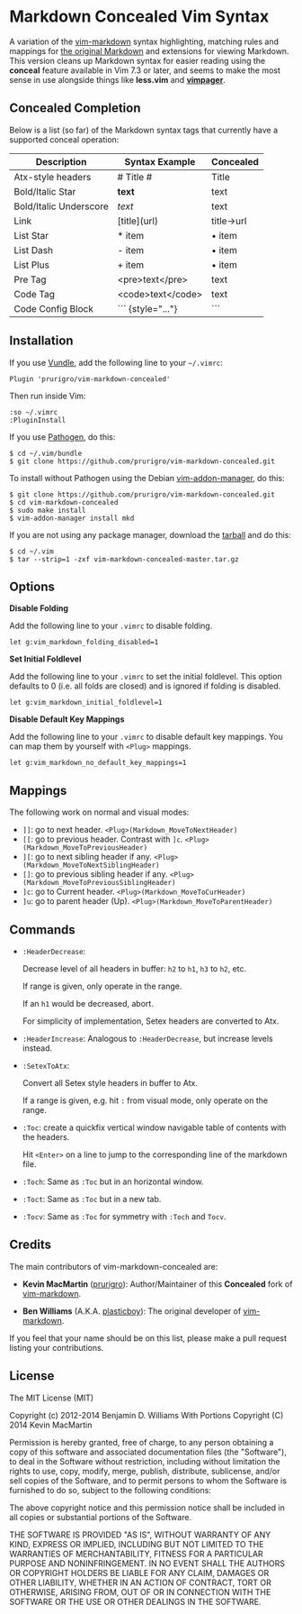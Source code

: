 # Markdown Concealed Vim Syntax #

A variation of the [vim-markdown](https://github.com/prurigro/vim-markdown-concealed) syntax highlighting, matching rules and mappings for [the original Markdown](http://daringfireball.net/projects/markdown/) and extensions for viewing Markdown. This version cleans up Markdown syntax for easier reading using the **conceal** feature available in Vim 7.3 or later, and seems to make the most sense in use alongside things like **less.vim** and **[vimpager](https://github.com/rkitover/vimpager)**.

## Concealed Completion ##

Below is a list (so far) of the Markdown syntax tags that currently have a supported conceal operation:

| Description            | Syntax Example        | Concealed |
|------------------------|-----------------------|-----------|
| Atx-style headers      | # Title #             | Title     |
| Bold/Italic Star       | **text**              | text      |
| Bold/Italic Underscore | _text_                | text      |
| Link                   | \[title\](url)        | title→url |
| List Star              | * item                | • item    |
| List Dash              | - item                | • item    |
| List Plus              | + item                | • item    |
| Pre Tag                | \<pre\>text\</pre\>   | text      |
| Code Tag               | \<code\>text\</code\> | text      |
| Code Config Block      | \`\`\` {style="..."}  | \`\`\`    |

## Installation ##

If you use [Vundle](https://github.com/gmarik/vundle), add the following line to your `~/.vimrc`:

    Plugin 'prurigro/vim-markdown-concealed'

Then run inside Vim:

    :so ~/.vimrc
    :PluginInstall

If you use [Pathogen](https://github.com/tpope/vim-pathogen), do this:

    $ cd ~/.vim/bundle
    $ git clone https://github.com/prurigro/vim-markdown-concealed.git

To install without Pathogen using the Debian [vim-addon-manager](http://packages.qa.debian.org/v/vim-addon-manager.html), do this:

    $ git clone https://github.com/prurigro/vim-markdown-concealed.git
    $ cd vim-markdown-concealed
    $ sudo make install
    $ vim-addon-manager install mkd

If you are not using any package manager, download the [tarball](https://github.com/prurigro/vim-markdown-concealed/archive/master.tar.gz) and do this:

    $ cd ~/.vim
    $ tar --strip=1 -zxf vim-markdown-concealed-master.tar.gz

## Options ##

**Disable Folding**

Add the following line to your `.vimrc` to disable folding.

```vim
let g:vim_markdown_folding_disabled=1
```

**Set Initial Foldlevel**

Add the following line to your `.vimrc` to set the initial foldlevel. This option defaults to 0 (i.e. all folds are closed) and is ignored if folding is disabled.

```vim
let g:vim_markdown_initial_foldlevel=1
```

**Disable Default Key Mappings**

Add the following line to your `.vimrc` to disable default key mappings. You can map them by yourself with `<Plug>` mappings.

```vim
let g:vim_markdown_no_default_key_mappings=1
```

## Mappings ##

The following work on normal and visual modes:

- `]]`: go to next header. `<Plug>(Markdown_MoveToNextHeader)`
- `[[`: go to previous header. Contrast with `]c`. `<Plug>(Markdown_MoveToPreviousHeader)`
- `][`: go to next sibling header if any. `<Plug>(Markdown_MoveToNextSiblingHeader)`
- `[]`: go to previous sibling header if any. `<Plug>(Markdown_MoveToPreviousSiblingHeader)`
- `]c`: go to Current header. `<Plug>(Markdown_MoveToCurHeader)`
- `]u`: go to parent header (Up). `<Plug>(Markdown_MoveToParentHeader)`

## Commands ##

- `:HeaderDecrease`:

    Decrease level of all headers in buffer: `h2` to `h1`, `h3` to `h2`, etc.

    If range is given, only operate in the range.

    If an `h1` would be decreased, abort.

    For simplicity of implementation, Setex headers are converted to Atx.

- `:HeaderIncrease`: Analogous to `:HeaderDecrease`, but increase levels instead.

- `:SetexToAtx`:

    Convert all Setex style headers in buffer to Atx.

    If a range is given, e.g. hit `:` from visual mode, only operate on the range.

- `:Toc`: create a quickfix vertical window navigable table of contents with the headers.

    Hit `<Enter>` on a line to jump to the corresponding line of the markdown file.

- `:Toch`: Same as `:Toc` but in an horizontal window.

- `:Toct`: Same as `:Toc` but in a new tab.

- `:Tocv`: Same as `:Toc` for symmetry with `:Toch` and `Tocv`.

## Credits ##

The main contributors of vim-markdown-concealed are:

- **Kevin MacMartin** ([prurigro](https://github.com/prurigro)): Author/Maintainer of this **Concealed** fork of [vim-markdown](https://github.com/plasticboy/vim-markdown).

- **Ben Williams** (A.K.A. [plasticboy](http://plasticboy.com/)): The original developer of [vim-markdown](https://github.com/plasticboy/vim-markdown).

If you feel that your name should be on this list, please make a pull request listing your contributions.

## License ##

The MIT License (MIT)

Copyright (c) 2012-2014 Benjamin D. Williams
With Portions Copyright (C) 2014 Kevin MacMartin

Permission is hereby granted, free of charge, to any person obtaining a copy of this software and associated documentation files (the "Software"), to deal in the Software without restriction, including without limitation the rights to use, copy, modify, merge, publish, distribute, sublicense, and/or sell copies of the Software, and to permit persons to whom the Software is furnished to do so, subject to the following conditions:

The above copyright notice and this permission notice shall be included in all copies or substantial portions of the Software.

THE SOFTWARE IS PROVIDED "AS IS", WITHOUT WARRANTY OF ANY KIND, EXPRESS OR IMPLIED, INCLUDING BUT NOT LIMITED TO THE WARRANTIES OF MERCHANTABILITY, FITNESS FOR A PARTICULAR PURPOSE AND NONINFRINGEMENT. IN NO EVENT SHALL THE AUTHORS OR COPYRIGHT HOLDERS BE LIABLE FOR ANY CLAIM, DAMAGES OR OTHER LIABILITY, WHETHER IN AN ACTION OF CONTRACT, TORT OR OTHERWISE, ARISING FROM, OUT OF OR IN CONNECTION WITH THE SOFTWARE OR THE USE OR OTHER DEALINGS IN THE SOFTWARE.
